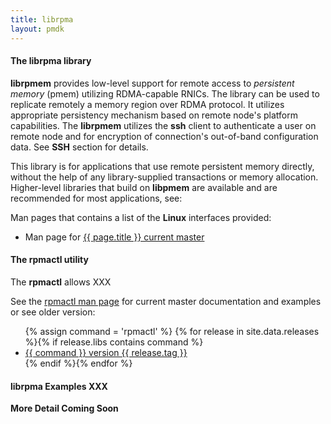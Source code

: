 ```yaml
---
title: librpma
layout: pmdk
---
```


#### The librpma library

**librpmem** provides low-level support for remote access to
*persistent memory* (pmem) utilizing RDMA-capable RNICs. The library can be
used to replicate remotely a memory region over RDMA protocol.
It utilizes appropriate persistency mechanism based on remote node's platform
capabilities. The **librpmem** utilizes the **ssh** client to authenticate
a user on remote node and for encryption of connection's out-of-band
configuration data. See **SSH** section for details.

This library is for applications that use remote persistent memory directly,
without the help of any library-supplied transactions or memory
allocation. Higher-level libraries that build on **libpmem** are
available and are recommended for most applications, see:

Man pages that contains a list of the **Linux** interfaces provided:

* Man page for <a href="../manpages/linux/master/librpma/{{ page.title }}.7.html">{{ page.title }} current master</a>

#### The rpmactl utility

The **rpmactl** allows XXX

See the [rpmactl man page](../manpages/linux/master/rpmactl/rpmactl.1.html)
for current master documentation and examples or see older version:

<ul>
   {% assign command = 'rpmactl' %}
   {% for release in site.data.releases %}{% if release.libs contains command %}
   <li><a href="../manpages/linux/v{{ release.tag }}/{{ command }}.1.html">{{ command }} version {{ release.tag }}</a></li>
   {% endif %}{% endfor %}
</ul>

#### librpma Examples XXX

**More Detail Coming Soon**

<code data-gist-id='janekmi/47fa646ada72b27f77692672e9d7988e' data-gist-file='manpage.c' data-gist-line='36-96' data-gist-highlight-line='42' data-gist-hide-footer='true'></code>
